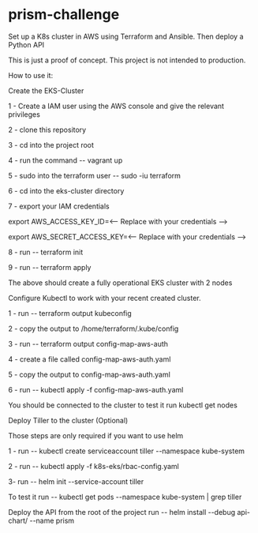 # prism-challenge
Set up a K8s cluster in AWS using Terraform and Ansible. Then deploy a Python API


This is just a proof of concept. This project is not intended to production.

How to use it:

Create the EKS-Cluster

1 - Create a IAM user using the AWS console and give the relevant privileges

2 - clone this repository

3 - cd into the project root

4 - run the command -- vagrant up

5 - sudo into the terraform user -- sudo -iu terraform

6 - cd into the eks-cluster directory

7 - export your IAM credentials

export AWS_ACCESS_KEY_ID=<-- Replace with your credentials -->

export AWS_SECRET_ACCESS_KEY=<-- Replace with your credentials -->

8 - run -- terraform init

9 - run -- terraform apply

The above should create a fully operational EKS cluster with 2 nodes

Configure Kubectl to work with your recent created cluster.

1 - run -- terraform output kubeconfig

2 - copy the output to /home/terraform/.kube/config

3 - run -- terraform output config-map-aws-auth

4 - create a file called config-map-aws-auth.yaml

5 - copy the output to config-map-aws-auth.yaml

6 - run -- kubectl apply -f config-map-aws-auth.yaml

You should be connected to the cluster to test it run kubectl get nodes

Deploy Tiller to the cluster (Optional)

Those steps are only required if you want to use helm

1 - run -- kubectl create serviceaccount tiller --namespace kube-system

2 - run -- kubectl apply -f k8s-eks/rbac-config.yaml

3- run -- helm init --service-account tiller

To test it run -- kubectl get pods --namespace kube-system | grep tiller

Deploy the API
from the root of the project run -- helm install --debug api-chart/ --name prism
